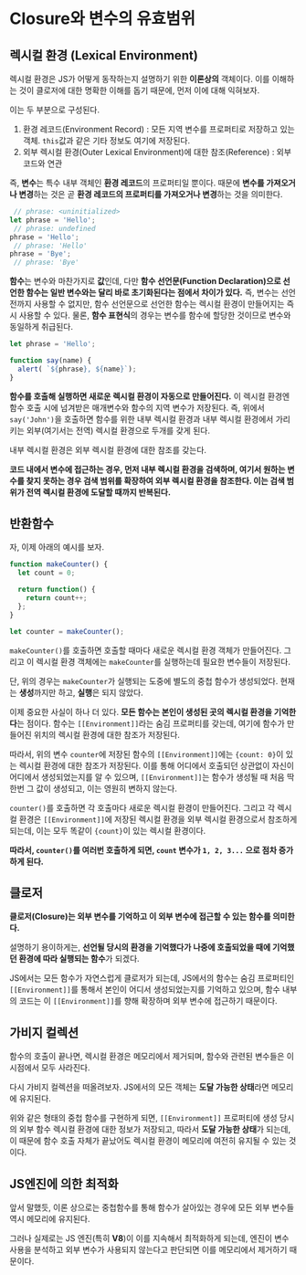# Closure와 변수의 유효범위

## 렉시컬 환경 (Lexical Environment)
렉시컬 환경은 JS가 어떻게 동작하는지 설명하기 위한 **이론상의** 객체이다. 
이를 이해하는 것이 클로저에 대한 명확한 이해를 돕기 때문에, 먼저 이에 대해 익혀보자.

이는 두 부분으로 구성된다.

1) 환경 레코드(Environment Record) : 모든 지역 변수를 프로퍼티로 저장하고 있는 객체. `this`값과 같은 기타 정보도 여기에 저장된다.
2) 외부 렉시컬 환경(Outer Lexical Environment)에 대한 참조(Reference) : 외부 코드와 연관

즉, **변수**는 특수 내부 객체인 **환경 레코드**의 프로퍼티일 뿐이다. 때문에 **변수를 가져오거나 변경**하는 것은 곧 **환경 레코드의 프로퍼티를 가져오거나 변경**하는 것을 의미한다.

```js
 // phrase: <uninitialized>
let phrase = 'Hello';
 // phrase: undefined
phrase = 'Hello';
 // phrase: 'Hello'
phrase = 'Bye';
 // phrase: 'Bye'
```

**함수**는 변수와 마찬가지로 **값**인데, 다만 **함수 선언문(Function Declaration)으로 선언한 함수는 일반 변수와는 달리 바로 초기화된다는 점에서 차이가 있다.** 즉, 변수는 선언 전까지 사용할 수 없지만, 함수 선언문으로 선언한 함수는 렉시컬 환경이 만들어지는 즉시 사용할 수 있다. 물론, **함수 표현식**의 경우는 변수를 함수에 할당한 것이므로 변수와 동일하게 취급된다.

```js
let phrase = 'Hello';

function say(name) {
  alert( `${phrase}, ${name}`);
}
```

**함수를 호출해 실행하면 새로운 렉시컬 환경이 자동으로 만들어진다.** 이 렉시컬 환경엔 함수 호출 시에 넘겨받은 매개변수와 함수의 지역 변수가 저장된다. 즉, 위에서 `say('John')`을 호출하면 함수를 위한 내부 렉시컬 환경과 내부 렉시컬 환경에서 가리키는 외부(여기서는 전역) 렉시컬 환경으로 두개를 갖게 된다.


내부 렉시컬 환경은 외부 렉시컬 환경에 대한 참조를 갖는다.

**코드 내에서 변수에 접근하는 경우, 먼저 내부 렉시컬 환경을 검색하며, 여기서 원하는 변수를 찾지 못하는 경우 검색 범위를 확장하여 외부 렉시컬 환경을 참조한다. 이는 검색 범위가 전역 렉시컬 환경에 도달할 때까지 반복된다.**

## 반환함수

자, 이제 아래의 예시를 보자.

```js
function makeCounter() {
  let count = 0;

  return function() {
    return count++;
  };
}

let counter = makeCounter();
```

`makeCounter()`를 호출하면 호출할 때마다 새로운 렉시컬 환경 객체가 만들어진다. 그리고 이 렉시컬 환경 객체에는 `makeCounter`를 실행하는데 필요한 변수들이 저장된다.

단, 위의 경우는 `makeCounter`가 실행되는 도중에 별도의 중첩 함수가 생성되었다. 현재는 **생성**까지만 하고, **실행**은 되지 않았다.

이제 중요한 사실이 하나 더 있다. **모든 함수는 본인이 생성된 곳의 렉시컬 환경을 기억한다**는 점이다. 함수는 `[[Environment]]`라는 숨김 프로퍼티를 갖는데, 여기에 함수가 만들어진 위치의 렉시컬 환경에 대한 참조가 저장된다.

따라서, 위의 변수 `counter`에 저장된 함수의 `[[Environment]]`에는 `{count: 0}`이 있는 렉시컬 환경에 대한 참조가 저장된다. 이를 통해 어디에서 호출되던 상관없이 자신이 어디에서 생성되었는지를 알 수 있으며, `[[Environment]]`는 함수가 생성될 때 처음 딱 한번 그 값이 생성되고, 이는 영원히 변하지 않는다.

`counter()`를 호출하면 각 호출마다 새로운 렉시컬 환경이 만들어진다. 그리고 각 렉시컬 환경은 `[[Environment]]`에 저장된 렉시컬 환경을 외부 렉시컬 환경으로서 참조하게 되는데, 이는 모두 똑같이 `{count}`이 있는 렉시컬 환경이다.

**따라서, `counter()`를 여러번 호출하게 되면, `count` 변수가 `1, 2, 3...` 으로 점차 증가하게 된다.**

## 클로저

**클로저(Closure)는 외부 변수를 기억하고 이 외부 변수에 접근할 수 있는 함수를 의미한다.**

설명하기 용이하게는, **선언될 당시의 환경을 기억했다가 나중에 호출되었을 때에 기억했던 환경에 따라 실행되는 함수**가 되겠다.

JS에서는 모든 함수가 자연스럽게 클로저가 되는데, JS에서의 함수는 숨김 프로퍼티인 `[[Environment]]`를 통해서 본인이 어디서 생성되었는지를 기억하고 있으며, 함수 내부의 코드는 이 `[[Environment]]`를 향해 확장하며 외부 변수에 접근하기 때문이다.

## 가비지 컬렉션
함수의 호출이 끝나면, 렉시컬 환경은 메모리에서 제거되며, 함수와 관련된 변수들은 이 시점에서 모두 사라진다.

다시 가비지 컬렉션을 떠올려보자. JS에서의 모든 객체는 **도달 가능한 상태**라면 메모리에 유지된다.

위와 같은 형태의 중첩 함수를 구현하게 되면, `[[Environment]]` 프로퍼티에 생성 당시의 외부 함수 렉시컬 환경에 대한 정보가 저장되고, 따라서 **도달 가능한 상태**가 되는데, 이 때문에 함수 호출 자체가 끝났어도 렉시컬 환경이 메모리에 여전히 유지될 수 있는 것이다.

## JS엔진에 의한 최적화
앞서 말했듯, 이론 상으로는 중첩함수를 통해 함수가 살아있는 경우에 모든 외부 변수들 역시 메모리에 유지된다.

그러나 실제로는 JS 엔진(특히 **V8**)이 이를 지속해서 최적화하게 되는데, 엔진이 변수 사용을 분석하고 외부 변수가 사용되지 않는다고 판단되면 이를 메모리에서 제거하기 때문이다.

